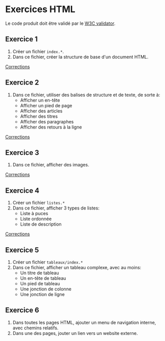 
# Exercices HTML

Le code produit doit être validé par le [W3C validator](https://validator.w3.org/). 


## Exercice 1

 1. Créer un fichier `index.*`.
 2. Dans ce fichier, créer la structure de base d'un document HTML.

[Corrections](./v1)


## Exercice 2

 1. Dans ce fichier, utiliser des balises de structure et de texte, de sorte à:
    - Afficher un en-tête
    - Afficher un pied de page
    - Afficher des articles
    - Afficher des titres
    - Afficher des paragraphes
    - Afficher des retours à la ligne

[Corrections](./v2)


## Exercice 3

 1. Dans ce fichier, afficher des images.

[Corrections](./v3)


## Exercice 4

 1. Créer un fichier `listes.*`
 2. Dans ce fichier, afficher 3 types de listes:
    - Liste à puces
    - Liste ordonnée
    - Liste de description

[Corrections](./v4)


## Exercice 5

 1. Créer un fichier `tableaux/index.*`
 2. Dans ce fichier, afficher un tableau complexe, avec au moins:
    - Un titre de tableau
    - Un en-tête de tableau
    - Un pied de tableau
    - Une jonction de colonne
    - Une jonction de ligne

## Exercice 6

 1. Dans toutes les pages HTML, ajouter un menu de navigation interne, avec chemins relatifs.
 2. Dans une des pages, jouter un lien vers un website externe.
